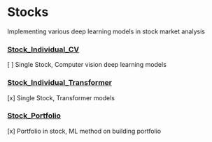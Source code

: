 # Stocks
Implementing various deep learning models in stock market analysis

### [Stock_Individual_CV](https://github.com/KJJHHH/Stocks/tree/main/Stock_Individual_CV)
[ ] Single Stock, Computer vision deep learning models
### [Stock_Individual_Transformer](https://github.com/KJJHHH/Stocks/tree/main/Stock_Individual_Transformer)
[x] Single Stock, Transformer models
### [Stock_Portfolio](https://github.com/KJJHHH/Stocks/tree/main/Stock_Portfolio)
[x] Portfolio in stock, ML method on building portfolio